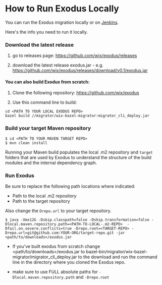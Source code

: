# How to Run Exodus Locally

You can run the Exodus migration locally or on [Jenkins](how-to-run-migration-jenkins.md). 

Here's the info you need to run it locally.

### Download the latest release

1. go to releases page: <a href="https://github.com/wix/exodus/releases">https://github.com/wix/exodus/releases</a>

2. download the latest release exodus.jar - e.g. <a href="https://github.com/wix/exodus/releases/download/v0.1/exodus.jar">https://github.com/wix/exodus/releases/download/v0.1/exodus.jar</a>

#### You can also build Exodus from scratch:

1. Clone the following repository:
<a href="https://github.com/wix/exodus">https://github.com/wix/exodus</a>

2. Use this command line to build:  
```
cd <PATH TO YOUR LOCAL EXODUS REPO>
bazel build //migrator/wix-bazel-migrator:migrator_cli_deploy.jar
```

### Build your target Maven repository

```
$ cd <PATH TO YOUR MAVEN TARGET REPO>
$ mvn clean install
```
Running your Maven build populates the local .m2 repository and `target` folders that are used by Exodus to understand the structure of the build modules and the internal dependency graph.

### Run Exodus

Be sure to replace the following path locations where indicated:
* Path to the local .m2 repository
* Path to the target repository

Also change the `Drepo.url` to your target repository.

```
$ java -Xmx12G -Dskip.classpath=false -Dskip.transformation=false -Dlocal.maven.repository.path=<PATH-TO-LOCAL-.m2-REPO>  -Dfail.on.severe.conflicts=true -Drepo.root=<TARGET-REPO> -Drepo.url=git@github.com:YOUR-ORG/target-repo.git -jar <path/to/downloads>/exodus.jar
```

* If you've built exodus from scratch change <path/to/downloads>/exodus.jar to bazel-bin/migrator/wix-bazel-migrator/migrator_cli_deploy.jar to the download and run the command line in the directory where you cloned the Exodus repo.

* make sure to use FULL absolute paths for `-Dlocal.maven.repository.path` and `-Drepo.root`
